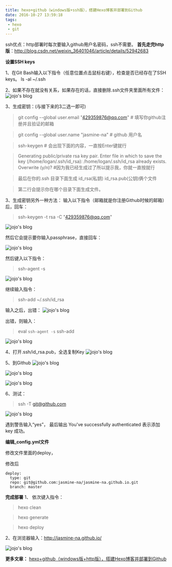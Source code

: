 ```yaml
---
title: hexo+github（windows版+ssh版），搭建Hexo博客并部署到Github
date: 2016-10-27 13:59:18
tags:
 - hexo
 - git
---
```

ssh优点：http部署时每次要输入github用户名密码，ssh不需要。
**首先走完http版**：http://blog.csdn.net/weixin_36401046/article/details/52942683

**设置SSH keys**

1、在Git Bash输入以下指令（任意位置点击鼠标右键），检查是否已经存在了SSH keys。
ls -al ~/.ssh

2、如果不存在就没有关系，如果存在的话，直接删除.ssh文件夹里面所有文件：
 ![jojo's blog](http://img.blog.csdn.net/20161026183423330)

3、生成密钥：(与接下来的3二选一即可)
>git config --global user.email "429359876@qq.com"  # 填写你github注册并且验证的邮箱

>git config --global user.name "jasmine-na"  # github 用户名

>ssh-keygen #  会出现下面的内容，一直按Enter键就行

>Generating public/private rsa key pair.
Enter file in which to save the key (/home/logan/.ssh/id_rsa): 
/home/logan/.ssh/id_rsa already exists.
Overwrite (y/n)?  #因为我已经生成过了所以提示我，你就一直按就行 

>最后在你的.ssh 目录下面生成 id_rsa(私钥) id_rsa.pub(公钥)俩个文件

>第二行会提示你在哪个目录下面生成文件。

3、生成密钥另外一种方法：
输入以下指令（邮箱就是你注册Github时候的邮箱）后，回车：
>ssh-keygen -t rsa -C "429359876@qq.com"

 ![jojo's blog](http://img.blog.csdn.net/20161026183438862)

然后它会提示要你输入passphrase，直接回车：

 ![jojo's blog](http://img.blog.csdn.net/20161026183459454)

然后键入以下指令：
>ssh-agent -s

 ![jojo's blog](http://img.blog.csdn.net/20161026183549938)

继续输入指令：
>ssh-add ~/.ssh/id_rsa

输入之后，出错：
 ![jojo's blog](http://img.blog.csdn.net/20161026183614204)

出错，则输入：
>eval `ssh-agent -s`
>ssh-add

 ![jojo's blog](http://img.blog.csdn.net/20161026183638360)


4、打开.ssh/id_rsa.pub，全选复制Key
 ![jojo's blog](http://img.blog.csdn.net/20161026183841596)

5、到Github
![jojo's blog](http://img.blog.csdn.net/20161027110146361)

![jojo's blog](http://img.blog.csdn.net/20161027110158205)

![jojo's blog](http://img.blog.csdn.net/20161027110206799)

6、测试：
>ssh -T git@github.com

 ![jojo's blog](http://img.blog.csdn.net/20161026183947385)

遇到警告输入“yes”，
最后输出 You've successfully authenticated 表示添加key 成功。

**编辑_config.yml文件**

修改文件里面的deploy，

修改后

```
deploy:
  type: git
  repo: git@github.com:jasmine-na/jasmine-na.github.io.git
  branch: master
```
 

**完成部署**
1、	依次键入指令：

>hexo clean

>hexo generate

>hexo deploy

2、在浏览器输入：http://jasmine-na.github.io/

 ![jojo's blog](http://img.blog.csdn.net/20161027101348580)


**更多文章：** 
[hexo+github（windows版+http版），搭建Hexo博客并部署到Github](http://blog.csdn.net/weixin_36401046/article/details/52942683)
 